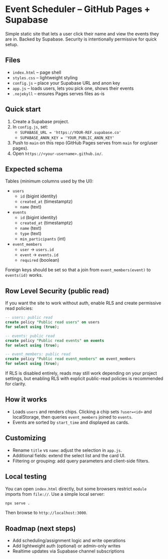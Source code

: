 # Event Scheduler – GitHub Pages + Supabase

Simple static site that lets a user click their name and view the events they are in. Backed by Supabase. Security is intentionally permissive for quick setup.

## Files

- `index.html` – page shell
- `styles.css` – lightweight styling
- `config.js` – place your Supabase URL and anon key
- `app.js` – loads users, lets you pick one, shows their events
- `.nojekyll` – ensures Pages serves files as-is

## Quick start

1. Create a Supabase project.
2. In `config.js`, set:
   - `SUPABASE_URL = 'https://YOUR-REF.supabase.co'`
   - `SUPABASE_ANON_KEY = 'YOUR_PUBLIC_ANON_KEY'`
3. Push to `main` on this repo (GitHub Pages serves from `main` for org/user pages).
4. Open `https://<your-username>.github.io/`.

## Expected schema

Tables (minimum columns used by the UI):

- `users`
  - `id` (bigint identity)
  - `created_at` (timestamptz)
  - `name` (text)
- `events`
  - `id` (bigint identity)
  - `created_at` (timestamptz)
  - `name` (text)
  - `type` (text)
  - `min_participants` (int)
- `event_members`
  - `user` → `users.id`
  - `event` → `events.id`
  - `required` (boolean)

Foreign keys should be set so that a join from `event_members(event)` to `events(id)` works.

## Row Level Security (public read)

If you want the site to work without auth, enable RLS and create permissive read policies:

```sql
-- users: public read
create policy "Public read users" on users
for select using (true);

-- events: public read
create policy "Public read events" on events
for select using (true);

-- event_members: public read
create policy "Public read event_members" on event_members
for select using (true);
```

If RLS is disabled entirely, reads may still work depending on your project settings, but enabling RLS with explicit public-read policies is recommended for clarity.

## How it works

- Loads `users` and renders chips. Clicking a chip sets `?user=<id>` and localStorage, then queries `event_members` joined to `events`.
- Events are sorted by `start_time` and displayed as cards.

## Customizing

- Rename `title` vs `name`: adjust the selection in `app.js`.
- Additional fields: extend the select list and the card UI.
- Filtering or grouping: add query parameters and client-side filters.

## Local testing

You can open `index.html` directly, but some browsers restrict `module` imports from `file://`. Use a simple local server:

```bash
npx serve .
```

Then browse to `http://localhost:3000`.

## Roadmap (next steps)

- Add scheduling/assignment logic and write operations
- Add lightweight auth (optional) or admin-only writes
- Realtime updates via Supabase channel subscriptions
